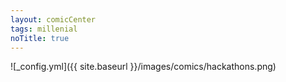 ```yaml
---
layout: comicCenter
tags: millenial
noTitle: true
---
```


![_config.yml]({{ site.baseurl }}/images/comics/hackathons.png)
